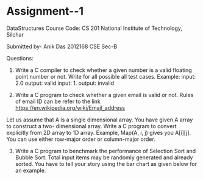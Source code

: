 # Assignment--1
DataStructures
Course Code: CS 201
National Institute of Technology, Silchar

Submitted by-
Anik Das
2012168
CSE Sec-B

Questions:

 1. Write a C compiler to check whether a given number is a valid floating point number or not. Write for all possible all test cases. Example: input: 2.0 output: valid input: 1. output: invalid

2. Write a C program to check whether a given email is valid or not. Rules of email ID can be refer to the link https://en.wikipedia.org/wiki/Email_address

Let us assume that A is a single dimensional array. You have given A array to construct a two- dimensional array. Write a C program to convert explicitly from 2D array to 1D array. Example, Map(A, i, j) gives you A[i][j]. You can use either row-major order or column-major order.

3. Write a C program to benchmark the performance of Selection Sort and Bubble Sort. Total input items may be randomly generated and already sorted. You have to tell your story using the bar chart as given below for an example.
